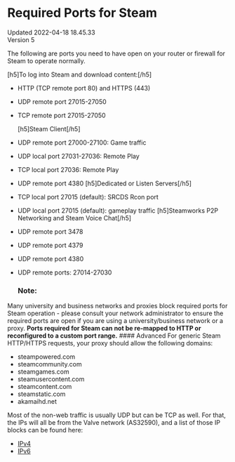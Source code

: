# Required Ports for Steam
Updated 2022-04-18 18.45.33  
Version 5  

The following are ports you need to have open on your router or firewall for Steam to operate normally.  
  
  
 [h5]To log into Steam and download content:[/h5]
* HTTP (TCP remote port 80) and HTTPS (443)
* UDP remote port 27015-27050
* TCP remote port 27015-27050
    
  [h5]Steam Client[/h5]
* UDP remote port 27000-27100: Game traffic
* UDP local port 27031-27036: Remote Play
* TCP local port 27036: Remote Play
* UDP remote port 4380
  [h5]Dedicated or Listen Servers[/h5]
* TCP local port 27015 (default): SRCDS Rcon port
* UDP local port 27015 (default): gameplay traffic
   [h5]Steamworks P2P Networking and Steam Voice Chat[/h5]
* UDP remote port 3478
* UDP remote port 4379
* UDP remote port 4380
* UDP remote ports: 27014-27030
   ### Note:
Many university and business networks and proxies block required ports for Steam operation - please consult your network administrator to ensure the required ports are open if you are using a university/business network or a proxy. **Ports required for Steam can not be re-mapped to HTTP or reconfigured to a custom port range.**   #### Advanced
For generic Steam HTTP/HTTPS requests, your proxy should allow the following domains:  
* steampowered.com
* steamcommunity.com
* steamgames.com
* steamusercontent.com
* steamcontent.com
* steamstatic.com
* akamaihd.net
  
  
Most of the non-web traffic is usually UDP but can be TCP as well. For that, the IPs will all be from the Valve network (AS32590), and a list of those IP blocks can be found here:  
* [IPv4](http://bgp.he.net/AS32590#_prefixes)
* [IPv6](http://bgp.he.net/AS32590#_prefixes6)